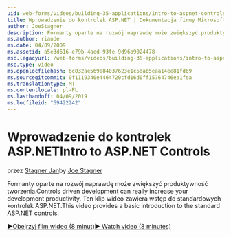 ```yaml
---
uid: web-forms/videos/building-35-applications/intro-to-aspnet-controls
title: Wprowadzenie do kontrolek ASP.NET | Dokumentacja firmy Microsoft
author: JoeStagner
description: Formanty oparte na rozwój naprawdę może zwiększyć produktywność tworzenia. Ten klip wideo zawiera wstęp do standardowych kontrolek ASP.NET.
ms.author: riande
ms.date: 04/09/2009
ms.assetid: a5e3d616-e79b-4aed-93fe-9d96b9024478
msc.legacyurl: /web-forms/videos/building-35-applications/intro-to-aspnet-controls
msc.type: video
ms.openlocfilehash: 6c032ae569e84037623e1c5dab5eaa14ee81fd69
ms.sourcegitcommit: 0f1119340e4464720cfd16d0ff15764746ea1fea
ms.translationtype: MT
ms.contentlocale: pl-PL
ms.lasthandoff: 04/09/2019
ms.locfileid: "59422242"
---
```

# <a name="intro-to-aspnet-controls"></a><span data-ttu-id="71603-104">Wprowadzenie do kontrolek ASP.NET</span><span class="sxs-lookup"><span data-stu-id="71603-104">Intro to ASP.NET Controls</span></span>

<span data-ttu-id="71603-105">przez [Stagner Jan](https://github.com/JoeStagner)</span><span class="sxs-lookup"><span data-stu-id="71603-105">by [Joe Stagner](https://github.com/JoeStagner)</span></span>

<span data-ttu-id="71603-106">Formanty oparte na rozwój naprawdę może zwiększyć produktywność tworzenia.</span><span class="sxs-lookup"><span data-stu-id="71603-106">Controls driven development can really increase your development productivity.</span></span> <span data-ttu-id="71603-107">Ten klip wideo zawiera wstęp do standardowych kontrolek ASP.NET.</span><span class="sxs-lookup"><span data-stu-id="71603-107">This video provides a basic introduction to the standard ASP.NET controls.</span></span>

[<span data-ttu-id="71603-108">&#9654;Obejrzyj film wideo (8 minut)</span><span class="sxs-lookup"><span data-stu-id="71603-108">&#9654; Watch video (8 minutes)</span></span>](https://channel9.msdn.com/Blogs/ASP-NET-Site-Videos/intro-to-aspnet-controls)
